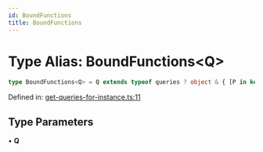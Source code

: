 ```yaml
---
id: BoundFunctions
title: BoundFunctions
---
```


<!-- DO NOT EDIT: this page is autogenerated from the type comments -->

# Type Alias: BoundFunctions\<Q\>

```ts
type BoundFunctions<Q> = Q extends typeof queries ? object & { [P in keyof Q]: BoundFunction<Q[P]> } : { [P in keyof Q]: BoundFunction<Q[P]> };
```

Defined in: [get-queries-for-instance.ts:11](https://github.com/crutchcorn/cli-testing-library/blob/main/packages/cli-testing-library/src/get-queries-for-instance.ts#L11)

## Type Parameters

• **Q**
